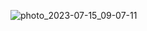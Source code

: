 ![photo_2023-07-15_09-07-11](https://github.com/ThePrateekBhatia/RedirectsBot/assets/131198906/298c4041-8a63-42e3-9ce9-e0b88473ddfa)
